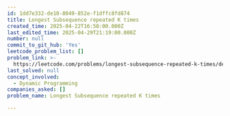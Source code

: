 ```yaml
---
id: 1dd7e332-de10-8049-852e-f1dffc8fd874
title: Longest Subsequence repeated K times
created_time: 2025-04-22T16:58:00.000Z
last_edited_time: 2025-04-29T21:19:00.000Z
number: null
commit_to_git_hub: 'Yes'
leetcode_problem_list: []
problem_link: >-
  https://leetcode.com/problems/longest-subsequence-repeated-k-times/description/
last_solved: null
concept_involved:
  - Dynamic Programming
companies_asked: []
problem_name: Longest Subsequence repeated K times

---
```


